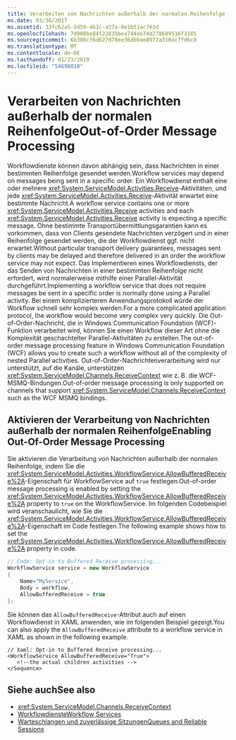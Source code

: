 ```yaml
---
title: Verarbeiten von Nachrichten außerhalb der normalen Reihenfolge
ms.date: 03/30/2017
ms.assetid: 33fc62a5-5d59-461c-a37a-0e1b51ac763d
ms.openlocfilehash: 7d908be84f22835bea744de74d278689516f3185
ms.sourcegitcommit: 6b308cf6d627d78ee36dbbae8972a310ac7fd6c8
ms.translationtype: MT
ms.contentlocale: de-DE
ms.lasthandoff: 01/23/2019
ms.locfileid: "54698010"
---
```

# <a name="out-of-order-message-processing"></a><span data-ttu-id="4218d-102">Verarbeiten von Nachrichten außerhalb der normalen Reihenfolge</span><span class="sxs-lookup"><span data-stu-id="4218d-102">Out-of-Order Message Processing</span></span>
<span data-ttu-id="4218d-103">Workflowdienste können davon abhängig sein, dass Nachrichten in einer bestimmten Reihenfolge gesendet werden.</span><span class="sxs-lookup"><span data-stu-id="4218d-103">Workflow services may depend on messages being sent in a specific order.</span></span> <span data-ttu-id="4218d-104">Ein Workflowdienst enthält eine oder mehrere <xref:System.ServiceModel.Activities.Receive>-Aktivitäten, und jede <xref:System.ServiceModel.Activities.Receive>-Aktivität erwartet eine bestimmte Nachricht.</span><span class="sxs-lookup"><span data-stu-id="4218d-104">A workflow service contains one or more <xref:System.ServiceModel.Activities.Receive> activities and each <xref:System.ServiceModel.Activities.Receive> activity is expecting a specific message.</span></span> <span data-ttu-id="4218d-105">Ohne bestimmte Transportübermittlungsgarantien kann es vorkommen, dass von Clients gesendete Nachrichten verzögert und in einer Reihenfolge gesendet werden, die der Workflowdienst ggf. nicht erwartet.</span><span class="sxs-lookup"><span data-stu-id="4218d-105">Without particular transport delivery guarantees, messages sent by clients may be delayed and therefore delivered in an order the workflow service may not expect.</span></span> <span data-ttu-id="4218d-106">Das Implementieren eines Workflowdiensts, der das Senden von Nachrichten in einer bestimmten Reihenfolge nicht erfordert, wird normalerweise mithilfe einer Parallel-Aktivität durchgeführt.</span><span class="sxs-lookup"><span data-stu-id="4218d-106">Implementing a workflow service that does not require messages be sent in a specific order is normally done using a Parallel activity.</span></span> <span data-ttu-id="4218d-107">Bei einem komplizierteren Anwendungsprotokoll würde der Workflow schnell sehr komplex werden.</span><span class="sxs-lookup"><span data-stu-id="4218d-107">For a more complicated application protocol, the workflow would become very complex very quickly.</span></span>  <span data-ttu-id="4218d-108">Die Out-of-Order-Nachricht, die in Windows Communication Foundation (WCF)-Funktion verarbeitet wird, können Sie einen Workflow dieser Art ohne die Komplexität geschachtelter Parallel-Aktivitäten zu erstellen.</span><span class="sxs-lookup"><span data-stu-id="4218d-108">The out-of-order message processing feature in Windows Communication Foundation (WCF) allows you to create such a workflow without all of the complexity of nested Parallel activities.</span></span> <span data-ttu-id="4218d-109">Out-of-Order-Nachrichtenverarbeitung wird nur unterstützt, auf die Kanäle, unterstützen <xref:System.ServiceModel.Channels.ReceiveContext> wie z. B. die WCF-MSMQ-Bindungen.</span><span class="sxs-lookup"><span data-stu-id="4218d-109">Out-of-order message processing is only supported on channels that support <xref:System.ServiceModel.Channels.ReceiveContext> such as the WCF MSMQ bindings.</span></span>  
  
## <a name="enabling-out-of-order-message-processing"></a><span data-ttu-id="4218d-110">Aktivieren der Verarbeitung von Nachrichten außerhalb der normalen Reihenfolge</span><span class="sxs-lookup"><span data-stu-id="4218d-110">Enabling Out-Of-Order Message Processing</span></span>  
 <span data-ttu-id="4218d-111">Sie aktivieren die Verarbeitung von Nachrichten außerhalb der normalen Reihenfolge, indem Sie die <xref:System.ServiceModel.Activities.WorkflowService.AllowBufferedReceive%2A>-Eigenschaft für WorkflowService auf `true` festlegen.</span><span class="sxs-lookup"><span data-stu-id="4218d-111">Out-of-order message processing is enabled by setting the <xref:System.ServiceModel.Activities.WorkflowService.AllowBufferedReceive%2A> property to `true` on the WorkflowService.</span></span> <span data-ttu-id="4218d-112">Im folgenden Codebeispiel wird veranschaulicht, wie Sie die <xref:System.ServiceModel.Activities.WorkflowService.AllowBufferedReceive%2A>-Eigenschaft im Code festlegen.</span><span class="sxs-lookup"><span data-stu-id="4218d-112">The following example shows how to set the <xref:System.ServiceModel.Activities.WorkflowService.AllowBufferedReceive%2A> property in code.</span></span>  
  
```csharp  
// Code: Opt-in to Buffered Receive processing...  
WorkflowService service = new WorkflowService  
{  
    Name="MyService",  
    Body = workflow,  
    AllowBufferedReceive = true  
};  
```  
  
 <span data-ttu-id="4218d-113">Sie können das `AllowBufferedReceive`-Attribut auch auf einen Workflowdienst in XAML anwenden, wie im folgenden Beispiel gezeigt.</span><span class="sxs-lookup"><span data-stu-id="4218d-113">You can also apply the `AllowBufferedReceive` attribute to a workflow service in XAML as shown in the following example.</span></span>  
  
```xaml  
// Xaml: Opt-in to Buffered Receive processing...  
<WorkflowService AllowBufferedReceive="True">  
   <!--the actual children activities -->  
</Sequence>  
```  
  
## <a name="see-also"></a><span data-ttu-id="4218d-114">Siehe auch</span><span class="sxs-lookup"><span data-stu-id="4218d-114">See also</span></span>
- <xref:System.ServiceModel.Channels.ReceiveContext>
- [<span data-ttu-id="4218d-115">Workflowdienste</span><span class="sxs-lookup"><span data-stu-id="4218d-115">Workflow Services</span></span>](../../../../docs/framework/wcf/feature-details/workflow-services.md)
- [<span data-ttu-id="4218d-116">Warteschlangen und zuverlässige Sitzungen</span><span class="sxs-lookup"><span data-stu-id="4218d-116">Queues and Reliable Sessions</span></span>](../../../../docs/framework/wcf/feature-details/queues-and-reliable-sessions.md)
